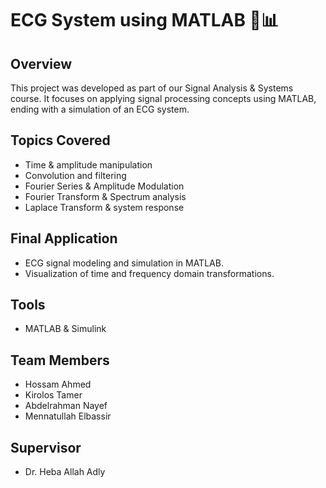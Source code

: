 # ECG System using MATLAB 🧠📊

## Overview
This project was developed as part of our Signal Analysis & Systems course. It focuses on applying signal processing concepts using MATLAB, ending with a simulation of an ECG system.

## Topics Covered
- Time & amplitude manipulation
- Convolution and filtering
- Fourier Series & Amplitude Modulation
- Fourier Transform & Spectrum analysis
- Laplace Transform & system response

## Final Application
- ECG signal modeling and simulation in MATLAB.
- Visualization of time and frequency domain transformations.

## Tools
- MATLAB & Simulink

## Team Members
- Hossam Ahmed
- Kirolos Tamer
- Abdelrahman Nayef
- Mennatullah Elbassir

## Supervisor
- Dr. Heba Allah Adly
